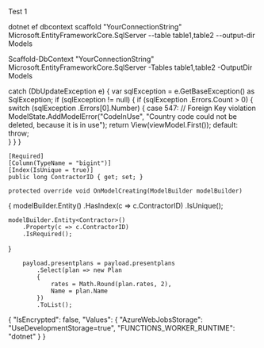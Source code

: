 Test 1

dotnet ef dbcontext scaffold "YourConnectionString" Microsoft.EntityFrameworkCore.SqlServer --table table1,table2 --output-dir Models

Scaffold-DbContext "YourConnectionString" Microsoft.EntityFrameworkCore.SqlServer -Tables table1,table2 -OutputDir Models

catch (DbUpdateException e) {
    var sqlException = e.GetBaseException() as SqlException;
    if (sqlException != null) {
        if (sqlException .Errors.Count > 0) {
            switch (sqlException .Errors[0].Number) {
                case 547: // Foreign Key violation
                    ModelState.AddModelError("CodeInUse", "Country code could not be deleted, because it is in use");
                    return View(viewModel.First());
                default: 
                    throw;      
            }
        }
    }

    

    [Required]
    [Column(TypeName = "bigint")]
    [Index(IsUnique = true)]
    public long ContractorID { get; set; }

    protected override void OnModelCreating(ModelBuilder modelBuilder)
{
    modelBuilder.Entity<Contractor>()
        .HasIndex(c => c.ContractorID)
        .IsUnique();

    modelBuilder.Entity<Contractor>()
        .Property(c => c.ContractorID)
        .IsRequired();
}


        payload.presentplans = payload.presentplans
            .Select(plan => new Plan
            {
                rates = Math.Round(plan.rates, 2),
                Name = plan.Name
            })
            .ToList();




{
    "IsEncrypted": false,
    "Values": {
        "AzureWebJobsStorage": "UseDevelopmentStorage=true",
        "FUNCTIONS_WORKER_RUNTIME": "dotnet"
    }
}
